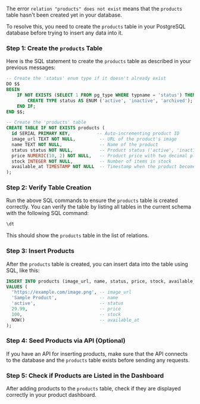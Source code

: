 The error `relation "products" does not exist` means that the `products` table hasn't been created yet in your database.

To resolve this, you need to create the `products` table in your PostgreSQL database before trying to insert any data into it.

### Step 1: Create the `products` Table

Here is the SQL statement to create the `products` table as described in your previous messages:

```sql
-- Create the 'status' enum type if it doesn't already exist
DO $$
BEGIN
    IF NOT EXISTS (SELECT 1 FROM pg_type WHERE typname = 'status') THEN
        CREATE TYPE status AS ENUM ('active', 'inactive', 'archived');
    END IF;
END $$;

-- Create the 'products' table
CREATE TABLE IF NOT EXISTS products (
  id SERIAL PRIMARY KEY,          -- Auto-incrementing product ID
  image_url TEXT NOT NULL,         -- URL of the product's image
  name TEXT NOT NULL,              -- Name of the product
  status status NOT NULL,          -- Product status ('active', 'inactive', 'archived')
  price NUMERIC(10, 2) NOT NULL,   -- Product price with two decimal places
  stock INTEGER NOT NULL,          -- Number of items in stock
  available_at TIMESTAMP NOT NULL  -- Timestamp when the product becomes available
);
```

### Step 2: Verify Table Creation
Run the above SQL commands to ensure the `products` table is created correctly. You can verify the table by listing all tables in the current schema with the following SQL command:

```sql
\dt
```

This should show the `products` table in the list of relations.

### Step 3: Insert Products

After the `products` table is created, you can insert data into the table using SQL, like this:

```sql
INSERT INTO products (image_url, name, status, price, stock, available_at) 
VALUES (
  'https://example.com/image.png', -- image_url
  'Sample Product',                -- name
  'active',                        -- status
  29.99,                           -- price
  100,                             -- stock
  NOW()                            -- available_at
);
```

### Step 4: Seed Products via API (Optional)

If you have an API for inserting products, make sure that the API connects to the database and the `products` table exists before sending any requests.

### Step 5: Check if Products are Listed in the Dashboard
After adding products to the `products` table, check if they are displayed correctly in your product dashboard.

